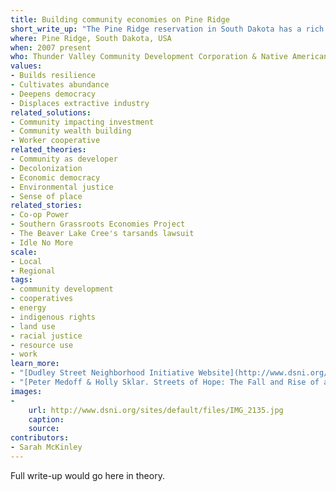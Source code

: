 ```yaml
---
title: Building community economies on Pine Ridge
short_write_up: "The Pine Ridge reservation in South Dakota has a rich legacy of struggle. It’s one of the poorest areas in the United States, but it is also the scene of exciting new developments in worker and community ownership. The Thunder Valley Community Development Corporation is building a net-zero “regenerative community” designed to sustainably produce all the energy it uses, managing their own construction to create both jobs and housing for the Oglala Lakota people. Elsewhere on Pine Ridge, Native-owned company Native American Natural is transitioning to employee ownership while bringing the buffalo back to Native lands. These developments signal a community taking charge of its own future."
where: Pine Ridge, South Dakota, USA
when: 2007 present
who: Thunder Valley Community Development Corporation & Native American Natural Foods
values:
- Builds resilience
- Cultivates abundance
- Deepens democracy
- Displaces extractive industry
related_solutions:
- Community impacting investment
- Community wealth building
- Worker cooperative
related_theories:
- Community as developer
- Decolonization
- Economic democracy
- Environmental justice
- Sense of place
related_stories:
- Co-op Power
- Southern Grassroots Economies Project
- The Beaver Lake Cree's tarsands lawsuit
- Idle No More
scale:
- Local
- Regional
tags:
- community development
- cooperatives
- energy
- indigenous rights
- land use
- racial justice
- resource use
- work
learn_more:
- "[Dudley Street Neighborhood Initiative Website](http://www.dsni.org/)"
- "[Peter Medoff & Holly Sklar. Streets of Hope: The Fall and Rise of an Urban Neighborhood. South End Press, 1994.](http://www.southendpress.org/2004/items/StreetsHope)"
images:
-
    url: http://www.dsni.org/sites/default/files/IMG_2135.jpg
    caption:
    source:
contributors:
- Sarah McKinley
---
```

Full write-up would go here in theory.
